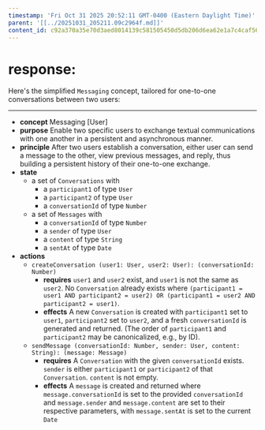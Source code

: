 ```yaml
---
timestamp: 'Fri Oct 31 2025 20:52:11 GMT-0400 (Eastern Daylight Time)'
parent: '[[../20251031_205211.09c2964f.md]]'
content_id: c92a370a35e70d3aed8014139c581505450d5db206d6ea62e1a7c4caf563e341
---
```


# response:

Here's the simplified `Messaging` concept, tailored for one-to-one conversations between two users:

***

* **concept** Messaging \[User]
* **purpose** Enable two specific users to exchange textual communications with one another in a persistent and asynchronous manner.
* **principle** After two users establish a conversation, either user can send a message to the other, view previous messages, and reply, thus building a persistent history of their one-to-one exchange.
* **state**
  * a set of `Conversations` with
    * a `participant1` of type `User`
    * a `participant2` of type `User`
    * a `conversationId` of type `Number`
  * a set of `Messages` with
    * a `conversationId` of type `Number`
    * a `sender` of type `User`
    * a `content` of type `String`
    * a `sentAt` of type `Date`
* **actions**
  * `createConversation (user1: User, user2: User): (conversationId: Number)`
    * **requires** `user1` and `user2` exist, and `user1` is not the same as `user2`. No `Conversation` already exists where `(participant1 = user1 AND participant2 = user2) OR (participant1 = user2 AND participant2 = user1)`.
    * **effects** A new `Conversation` is created with `participant1` set to `user1`, `participant2` set to `user2`, and a fresh `conversationId` is generated and returned. (The order of `participant1` and `participant2` may be canonicalized, e.g., by ID).
  * `sendMessage (conversationId: Number, sender: User, content: String): (message: Message)`
    * **requires** A `Conversation` with the given `conversationId` exists. `sender` is either `participant1` or `participant2` of that `Conversation`. `content` is not empty.
    * **effects** A `message` is created and returned where `message.conversationId` is set to the provided `conversationId` and `message.sender` and `message.content` are set to their respective parameters, with `message.sentAt` is set to the current `Date`
